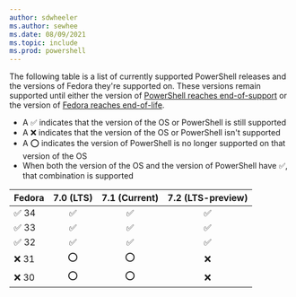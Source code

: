 ```yaml
---
author: sdwheeler
ms.author: sewhee
ms.date: 08/09/2021
ms.topic: include
ms.prod: powershell
---
```

The following table is a list of currently supported PowerShell releases and the versions of Fedora
they're supported on. These versions remain supported until either the version of
[PowerShell reaches end-of-support][lifecycle] or the version of
[Fedora reaches end-of-life][eol-fedora].

- A &#x2705; indicates that the version of the OS or PowerShell is still supported
- A &#x274c; indicates that the version of the OS or PowerShell isn't supported
- A &#x2b55; indicates the version of PowerShell is no longer supported on that version of the OS
- When both the version of the OS and the version of PowerShell have &#x2705;, that
  combination is supported

|   Fedora    | 7.0 (LTS) | 7.1 (Current) | 7.2 (LTS-preview) |
| ----------- | :-------: | :-----------: | :---------------: |
| &#x2705; 34 | &#x2705;  |   &#x2705;    |     &#x2705;      |
| &#x2705; 33 | &#x2705;  |   &#x2705;    |     &#x2705;      |
| &#x2705; 32 | &#x2705;  |   &#x2705;    |     &#x2705;      |
| &#x274c; 31 | &#x2b55;  |   &#x2b55;    |     &#x274c;      |
| &#x274c; 30 | &#x2b55;  |   &#x2b55;    |     &#x274c;      |

[lifecycle]: /powershell/scripting/powershell-support-lifecycle
[eol-fedora]: https://fedoraproject.org/wiki/End_of_life
